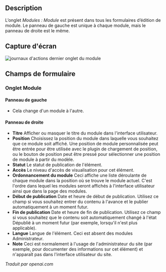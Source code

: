 <!-- Filename: Help6.x:Modules_Module_Tab  / Display title: Modules: Module Onglet  -->

## Description

L’onglet *Modules : Module* est présent dans tous les formulaires d’édition de module. Le panneau de gauche est unique à chaque module, mais le panneau de droite est le même.

## Capture d'écran

![journaux d'actions dernier onglet du module](../../../fr/images/modules/modules-custom-module-tab.png)

## Champs de formulaire

### Onglet Module

#### Panneau de gauche

- Cela change d'un module à l'autre.

#### Panneau de droite

- **Titre** Afficher ou masquer le titre du module dans l'interface utilisateur.
- **Position** Choisissez la position du module dans laquelle vous souhaitez que ce module soit affiché. Une position de module personnalisée peut être entrée pour être utilisée avec le plugin de chargement de position, ou le bouton de position peut être pressé pour sélectionner une position de module à partir du modèle.
- **Statut** Le statut de publication de l'élément.
- **Accès** Le niveau d'accès de visualisation pour cet élément.
- **Ordonnancement du module** Ceci affiche une liste déroulante de chaque module dans la position où se trouve le module actuel. C'est l'ordre dans lequel les modules seront affichés à l'interface utilisateur ainsi que dans la page des modules.
- **Début de publication** Date et heure de début de publication. Utilisez ce champ si vous souhaitez entrer du contenu à l'avance et le publier automatiquement à un moment futur.
- **Fin de publication** Date et heure de fin de publication. Utilisez ce champ si vous souhaitez que le contenu soit automatiquement changé à l'état Dépublié à un moment futur (par exemple, lorsqu'il n'est plus applicable).
- **Langue** Langue de l'élément. Ceci est absent des modules Administrateur.
- **Note** Ceci est normalement à l'usage de l'administrateur du site (par exemple, pour documenter des informations sur cet élément) et n'apparaît pas dans l'interface utilisateur du site.

*Traduit par openai.com*

